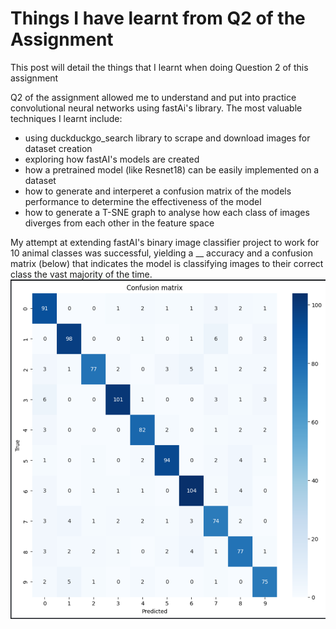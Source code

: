 # Things I have learnt from Q2 of the Assignment
This post will detail the things that I learnt when doing Question 2 of this assignment

Q2 of the assignment allowed me to understand and put into practice convolutional neural networks using fastAi's library.
The most valuable techniques I learnt include:
* using duckduckgo_search library to scrape and download images for dataset creation
* exploring how fastAI's models are created
* how a pretrained model (like Resnet18) can be easily implemented on a dataset
* how to generate and interperet a confusion matrix of the models performance to determine the effectiveness of the model
* how to generate a T-SNE graph to analyse how each class of images diverges from each other in the feature space

My attempt at extending fastAI's binary image classifier project to work for 10 animal classes was successful, yielding a __ accuracy and a confusion matrix (below) that indicates the model is classifying images to their correct class the vast majority of the time.
![Image of my models Confusion Matrix](images/confusion.png)
